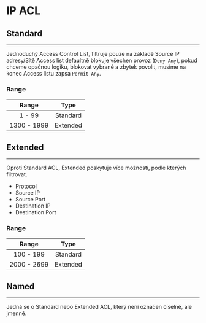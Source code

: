 # IP ACL

## Standard
---
Jednoduchý Access Control List, filtruje pouze na základě Source IP adresy/Sítě
Access list defaultně blokuje všechen provoz (`Deny Any`), pokud chceme opačnou logiku, blokovat vybrané a zbytek povolit, musíme na konec Access listu zapsa `Permit Any`.

### Range

|Range|Type|
|:-----:|:----:|
|1 - 99 | Standard|
|1300 - 1999 | Extended|

## Extended
---
Oproti Standard ACL, Extended poskytuje více možností, podle kterých filtrovat.
- Protocol
- Source IP
- Source Port
- Destination IP
- Destination Port

### Range 
|Range|Type|
|:-----:|:----:|
|100 - 199 | Standard|
|2000 - 2699 | Extended|

## Named
---
Jedná se o Standard nebo Extended ACL, který není označen číselně, ale jmenně.

